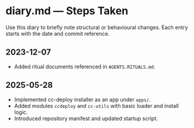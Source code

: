 # diary.md — Steps Taken

Use this diary to briefly note structural or behavioural changes. Each entry starts with the date and commit reference.

## 2023-12-07
- Added ritual documents referenced in `AGENTS.RITUALS.md`.

## 2025-05-28
- Implemented cc-deploy installer as an app under `apps/`.
- Added modules `ccdeploy` and `cc-utils` with basic loader and install logic.
- Introduced repository manifest and updated startup script.
